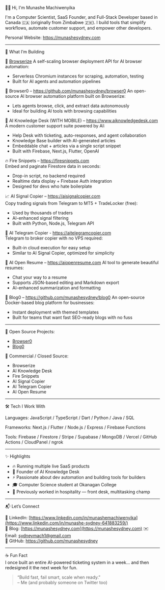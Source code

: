 👋🏽 Hi, I'm Munashe Machiwenyika

I'm a Computer Scientist, SaaS Founder, and Full-Stack Developer based in Canada 🇨🇦 (originally from Zimbabwe 🇿🇼). I build tools that simplify workflows, automate customer support, and empower other developers.

Personal Website: https://munashesydney.com

---

🚀 What I’m Building

🧪 [Browserize](https://browserize.com)
A self-scaling browser deployment API for AI browser automation:  
- Serverless Chromium instances for scraping, automation, testing  
- Built for AI agents and automation pipelines

🧭 Browser0 – https://github.com/munashesydney/browser0
An open-source AI browser automation platform built on Browserize:  
- Lets agents browse, click, and extract data autonomously  
- Ideal for building AI tools with browsing capabilities

🧠 AI Knowledge Desk (WITH MOBILE) – https://www.aiknowledgedesk.com  
A modern customer support suite powered by AI:  
- Help Desk with ticketing, auto-responses, and agent collaboration  
- Knowledge Base builder with AI-generated articles  
- Embeddable chat + articles via a single script snippet  
- Built with Firebase, Next.js, Flutter, OpenAI

🔥 Fire Snippets – https://firesnippets.com  
Embed and paginate Firestore data in seconds:  
- Drop-in script, no backend required  
- Realtime data display + Firebase Auth integration  
- Designed for devs who hate boilerplate

📈 AI Signal Copier – https://aisignalcopier.com  
Copy trading signals from Telegram to MT5 + TradeLocker (free):  
- Used by thousands of traders  
- AI-enhanced signal filtering  
- Built with Python, Node.js, Telegram API

📡 AI Telegram Copier - https://aitelegramcopier.com  
Telegram to broker copier with no VPS required:  
- Built-in cloud execution for easy setup  
- Similar to AI Signal Copier, optimized for simplicity

📝 AI Open Resume – https://aiopenresume.com
AI tool to generate beautiful resumes: 
- Chat your way to a resume
- Supports JSON-based editing and Markdown export  
- AI-enhanced summarization and formatting

📰 Blog0 – https://github.com/munashesydney/blog0
An open-source Docker-based blog platform for businesses:  
- Instant deployment with themed templates  
- Built for teams that want fast SEO-ready blogs with no fuss

---

📂 Open Source Projects:  
- [Browser0](https://github.com/munashesydney/browser0)  
- [Blog0](https://github.com/munashesydney/blog0)

💼 Commercial / Closed Source:  
- Browserize  
- AI Knowledge Desk  
- Fire Snippets  
- AI Signal Copier  
- AI Telegram Copier  
- AI Open Resume

---

🛠 Tech I Work With

Languages:
JavaScript / TypeScript / Dart / Python / Java / SQL

Frameworks:
Next.js / Flutter / Node.js / Express / Firebase Functions

Tools:
Firebase / Firestore / Stripe / Supabase / MongoDB / Vercel / GitHub Actions / CloudPanel / ngrok

---

✨ Highlights

- 🔥 Running multiple live SaaS products
- 🧠 Founder of AI Knowledge Desk
- ⚡ Passionate about dev automation and building tools for builders
- 🎓 Computer Science student at Okanagan College
- 🧳 Previously worked in hospitality — front desk, multitasking champ

---

📬 Let’s Connect

💼 LinkedIn: [https://www.linkedin.com/in/munashemachiwenyika](https://www.linkedin.com/in/munashe-sydney-641883259/)  
🧠 Blog: [https://munashesydney.com](https://munashesydney.com)
✉️ Email: sydneymach1@gmail.com  
🧪 GitHub: https://github.com/munashesydney

---

☕ Fun Fact  
I once built an entire AI-powered ticketing system in a week... and then redesigned it the next week for fun.

> “Build fast, fail smart, scale when ready.”  
> – Me (and probably someone on Twitter too)
